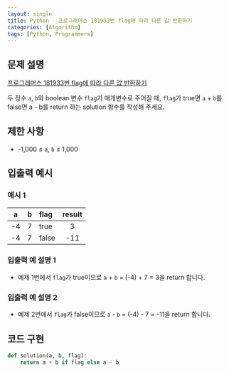 ```yaml
---
layout: single
title: Python - 프로그래머스 181933번 flag에 따라 다른 값 반환하기
categories: [Algorithm]
tags: [Python, Programmers]
---
```


## 문제 설명
[프로그래머스 181933번 flag에 따라 다른 값 반환하기](https://school.programmers.co.kr/learn/courses/30/lessons/181933?language=python3)

두 정수 `a`, `b`와 boolean 변수 `flag`가 매개변수로 주어질 때, `flag`가 true면 `a` + `b`를 false면 a - b를 return 하는 solution 함수를 작성해 주세요.

## 제한 사항
- -1,000 ≤ `a`, `b` ≤ 1,000

## 입출력 예시

### 예시 1

| a  | b | flag | result |
|:--:|:-:|:-----|:------:|
| -4  | 7 | true |   3    |
| -4 | 7 | false   |  -11   |

### 입출력 예 설명 1

* 예제 1번에서 `flag`가 true이므로 `a` + `b` = (-4) + 7 = 3을 return 합니다.

### 입출력 예 설명 2

* 예제 2번에서 `flag`가 false이므로 `a` - `b` = (-4) - 7 = -11을 return 합니다.

## 코드 구현

```python
def solution(a, b, flag):
    return a + b if flag else a - b
```